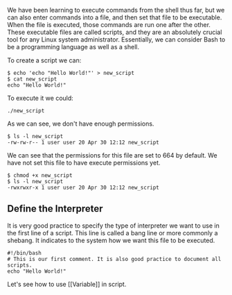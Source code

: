 
We have been learning to execute commands from the shell thus far, but we can also enter
commands into a file, and then set that file to be executable. When the file is executed, those commands are run one after the other. These executable files are called scripts, and they are an absolutely crucial tool for any Linux system administrator. Essentially, we can  consider Bash to be a programming language as well as a shell.

To create a script we can:

```
$ echo 'echo "Hello World!"' > new_script
$ cat new_script
echo "Hello World!"
```

To execute it we could:

```
./new_script
```

As we can see, we don't have enough permissions. 

```
$ ls -l new_script
-rw-rw-r-- 1 user user 20 Apr 30 12:12 new_script
```

We can see that the permissions for this file are set to 664 by default. We have not set this file to
have execute permissions yet.

```
$ chmod +x new_script
$ ls -l new_script
-rwxrwxr-x 1 user user 20 Apr 30 12:12 new_script
```

## Define the Interpreter

It is very good practice to specify the type of interpreter we want to use in the first line of a script.
This line is called a bang line or more commonly a shebang. It indicates to the system how we want this file to be executed.

```
#!/bin/bash
# This is our first comment. It is also good practice to document all scripts.
echo "Hello World!"
```

Let's see how to use [[Variable]] in script.
